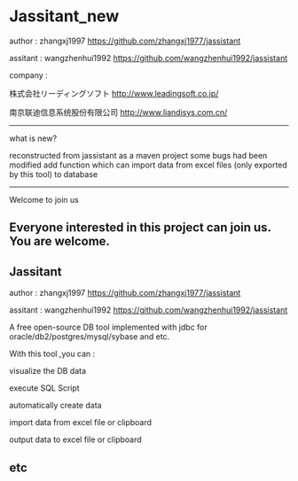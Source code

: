 
# Jassitant_new

author   : zhangxj1997  https://github.com/zhangxj1977/jassistant

assitant : wangzhenhui1992 https://github.com/wangzhenhui1992/jassistant

company : 

株式会社リーディングソフト http://www.leadingsoft.co.jp/        

南京联迪信息系统股份有限公司 http://www.liandisys.com.cn/

-------------------------------------------------------------------------------------------------
what is new?

reconstructed from jassistant as a maven project
some bugs had been modified
add function which can import data from excel files (only exported by this tool) to database  

-------------------------------------------------------------------------------------------------
Welcome to join us

Everyone interested in this project can join us.
You are welcome.
-------------------------------------------------------------------------------------------------

## Jassitant

author   : zhangxj1997  https://github.com/zhangxj1977/jassistant

assitant : wangzhenhui1992 https://github.com/wangzhenhui1992/jassistant

A free open-source DB tool implemented with jdbc for oracle/db2/postgres/mysql/sybase and etc.

With this tool ,you can :

visualize the DB data

execute SQL Script

automatically create data

import data from excel file or clipboard

output data to excel file or clipboard

etc
------------------------------------------------------------------------------------------------
